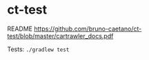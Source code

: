 # ct-test
README https://github.com/bruno-caetano/ct-test/blob/master/cartrawler_docs.pdf

Tests: `./gradlew test`
